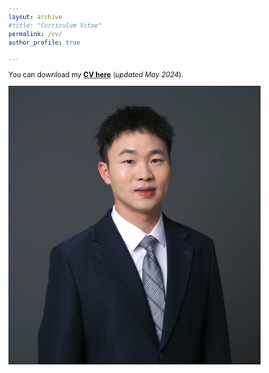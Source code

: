 ```yaml
---
layout: archive
#title: "Curriculum Vitae"
permalink: /cv/
author_profile: true

---
```


You can download my [**CV here**](../files/Short_CV.pdf) (*updated May 2024*).

<a href="../files/Short_CV.pdf" class="image fit"><img src="images/my_profile2.png" alt=""></a>
